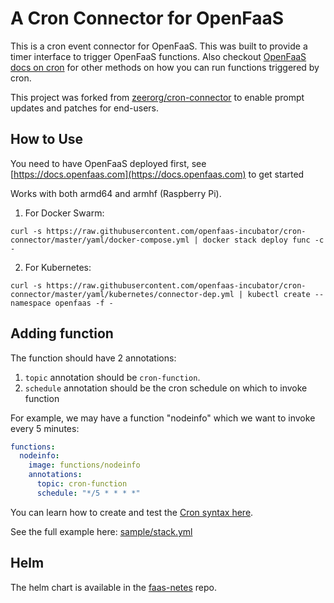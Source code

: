 # A Cron Connector for OpenFaaS

This is a cron event connector for OpenFaaS. This was built to provide a timer interface to trigger OpenFaaS functions. Also checkout [OpenFaaS docs on cron](https://docs.openfaas.com/reference/cron/) for other methods on how you can run functions triggered by cron.

This project was forked from [zeerorg/cron-connector](https://github.com/zeerorg/cron-connector) to enable prompt updates and patches for end-users.

## How to Use

You need to have OpenFaaS deployed first, see [https://docs.openfaas.com](https://docs.openfaas.com) to get started

Works with both armd64 and armhf (Raspberry Pi).

1. For Docker Swarm: 
```
curl -s https://raw.githubusercontent.com/openfaas-incubator/cron-connector/master/yaml/docker-compose.yml | docker stack deploy func -c -
```

2. For Kubernetes:
```
curl -s https://raw.githubusercontent.com/openfaas-incubator/cron-connector/master/yaml/kubernetes/connector-dep.yml | kubectl create --namespace openfaas -f -
```

## Adding function

The function should have 2 annotations:

1. `topic` annotation should be `cron-function`.
2. `schedule` annotation should be the cron schedule on which to invoke function

For example, we may have a function "nodeinfo" which we want to invoke every 5 minutes:

```yaml
functions:
  nodeinfo:
    image: functions/nodeinfo
    annotations:
      topic: cron-function
      schedule: "*/5 * * * *"
```

You can learn how to create and test the [Cron syntax here](https://crontab.guru/every-5-minutes).

See the full example here: [sample/stack.yml](sample/stack.yml)

## Helm

The helm chart is available in the [faas-netes](https://github.com/openfaas/faas-netes/tree/master/chart/cron-connector) repo.
